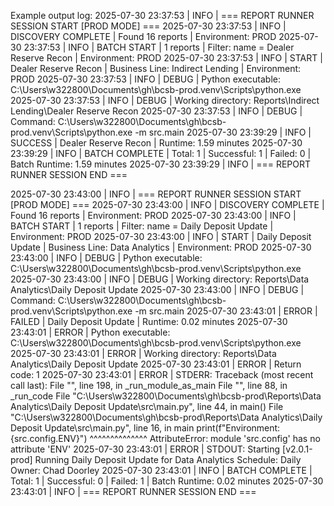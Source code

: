 Example output log:
2025-07-30 23:37:53 | INFO | === REPORT RUNNER SESSION START [PROD MODE] ===
2025-07-30 23:37:53 | INFO | DISCOVERY COMPLETE | Found 16 reports | Environment: PROD
2025-07-30 23:37:53 | INFO | BATCH START | 1 reports | Filter: name = Dealer Reserve Recon | Environment: PROD
2025-07-30 23:37:53 | INFO | START | Dealer Reserve Recon | Business Line: Indirect Lending | Environment: PROD
2025-07-30 23:37:53 | INFO | DEBUG | Python executable: C:\Users\w322800\Documents\gh\bcsb-prod\.venv\Scripts\python.exe
2025-07-30 23:37:53 | INFO | DEBUG | Working directory: Reports\Indirect Lending\Dealer Reserve Recon
2025-07-30 23:37:53 | INFO | DEBUG | Command: C:\Users\w322800\Documents\gh\bcsb-prod\.venv\Scripts\python.exe -m src.main
2025-07-30 23:39:29 | INFO | SUCCESS | Dealer Reserve Recon | Runtime: 1.59 minutes
2025-07-30 23:39:29 | INFO | BATCH COMPLETE | Total: 1 | Successful: 1 | Failed: 0 | Batch Runtime: 1.59 minutes
2025-07-30 23:39:29 | INFO | === REPORT RUNNER SESSION END ===

2025-07-30 23:43:00 | INFO | === REPORT RUNNER SESSION START [PROD MODE] ===
2025-07-30 23:43:00 | INFO | DISCOVERY COMPLETE | Found 16 reports | Environment: PROD
2025-07-30 23:43:00 | INFO | BATCH START | 1 reports | Filter: name = Daily Deposit Update | Environment: PROD
2025-07-30 23:43:00 | INFO | START | Daily Deposit Update | Business Line: Data Analytics | Environment: PROD
2025-07-30 23:43:00 | INFO | DEBUG | Python executable: C:\Users\w322800\Documents\gh\bcsb-prod\.venv\Scripts\python.exe
2025-07-30 23:43:00 | INFO | DEBUG | Working directory: Reports\Data Analytics\Daily Deposit Update
2025-07-30 23:43:00 | INFO | DEBUG | Command: C:\Users\w322800\Documents\gh\bcsb-prod\.venv\Scripts\python.exe -m src.main
2025-07-30 23:43:01 | ERROR | FAILED | Daily Deposit Update | Runtime: 0.02 minutes
2025-07-30 23:43:01 | ERROR | Python executable: C:\Users\w322800\Documents\gh\bcsb-prod\.venv\Scripts\python.exe
2025-07-30 23:43:01 | ERROR | Working directory: Reports\Data Analytics\Daily Deposit Update
2025-07-30 23:43:01 | ERROR | Return code: 1
2025-07-30 23:43:01 | ERROR | STDERR:
Traceback (most recent call last):
  File "<frozen runpy>", line 198, in _run_module_as_main
  File "<frozen runpy>", line 88, in _run_code
  File "C:\Users\w322800\Documents\gh\bcsb-prod\Reports\Data Analytics\Daily Deposit Update\src\main.py", line 44, in <module>
    main()
  File "C:\Users\w322800\Documents\gh\bcsb-prod\Reports\Data Analytics\Daily Deposit Update\src\main.py", line 16, in main
    print(f"Environment: {src.config.ENV}")
                          ^^^^^^^^^^^^^^
AttributeError: module 'src.config' has no attribute 'ENV'
2025-07-30 23:43:01 | ERROR | STDOUT:
Starting [v2.0.1-prod]
Running Daily Deposit Update for Data Analytics
Schedule: Daily
Owner: Chad Doorley
2025-07-30 23:43:01 | INFO | BATCH COMPLETE | Total: 1 | Successful: 0 | Failed: 1 | Batch Runtime: 0.02 minutes
2025-07-30 23:43:01 | INFO | === REPORT RUNNER SESSION END ===

